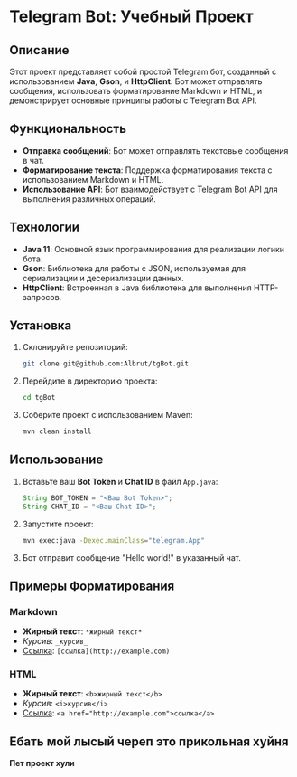 # Telegram Bot: Учебный Проект

## Описание

Этот проект представляет собой простой Telegram бот, созданный с использованием **Java**, **Gson**, и **HttpClient**. Бот может отправлять сообщения, использовать форматирование Markdown и HTML, и демонстрирует основные принципы работы с Telegram Bot API.

## Функциональность

- **Отправка сообщений**: Бот может отправлять текстовые сообщения в чат.
- **Форматирование текста**: Поддержка форматирования текста с использованием Markdown и HTML.
- **Использование API**: Бот взаимодействует с Telegram Bot API для выполнения различных операций.

## Технологии

- **Java 11**: Основной язык программирования для реализации логики бота.
- **Gson**: Библиотека для работы с JSON, используемая для сериализации и десериализации данных.
- **HttpClient**: Встроенная в Java библиотека для выполнения HTTP-запросов.

## Установка

1. Склонируйте репозиторий:
    ```bash
    git clone git@github.com:Albrut/tgBot.git
    ```
2. Перейдите в директорию проекта:
    ```bash
    cd tgBot
    ```
3. Соберите проект с использованием Maven:
    ```bash
    mvn clean install
    ```

## Использование

1. Вставьте ваш **Bot Token** и **Chat ID** в файл `App.java`:
    ```java
    String BOT_TOKEN = "<Ваш Bot Token>";
    String CHAT_ID = "<Ваш Chat ID>";
    ```

2. Запустите проект:
    ```bash
    mvn exec:java -Dexec.mainClass="telegram.App"
    ```

3. Бот отправит сообщение "Hello world!" в указанный чат.

## Примеры Форматирования

### Markdown

- **Жирный текст**: `*жирный текст*`
- _Курсив_: `_курсив_`
- [Ссылка](http://example.com): `[ссылка](http://example.com)`

### HTML

- **Жирный текст**: `<b>жирный текст</b>`
- _Курсив_: `<i>курсив</i>`
- [Ссылка](http://example.com): `<a href="http://example.com">ссылка</a>`
## Ебать мой лысый череп это прикольная хуйня
**Пет проект хули**
